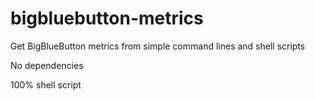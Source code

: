 # bigbluebutton-metrics
Get BigBlueButton metrics from simple command lines and shell scripts

No dependencies

100% shell script
